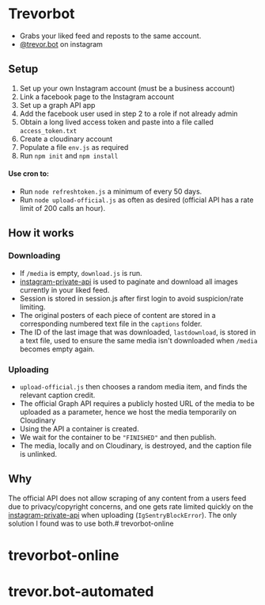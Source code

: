 # Trevorbot
- Grabs your liked feed and reposts to the same account.
- [@trevor.bot](https://www.instagram.com/trevor.bot/) on instagram
## Setup
1. Set up your own Instagram account (must be a business account)
2. Link a facebook page to the Instagram account
3. Set up a graph API app
4. Add the facebook user used in step 2 to a role if not already admin
5. Obtain a long lived access token and paste into a file called `access_token.txt`
6. Create a cloudinary account
7. Populate a file `env.js` as required
8. Run `npm init` and `npm install`
#### Use cron to:
- Run `node refreshtoken.js` a minimum of every 50 days.
- Run `node upload-official.js` as often as desired (official API has a rate limit of 200 calls an hour).
## How it works
### Downloading
- If `/media` is empty, `download.js` is run.
- [instagram-private-api](https://github.com/dilame/instagram-private-api) is used to paginate and download all images currently in your liked feed. 
- Session is stored in session.js after first login to avoid suspicion/rate limiting.
- The original posters of each piece of content are stored in a corresponding numbered text file in the `captions` folder. 
- The ID of the last image that was downloaded, `lastdownload`, is stored in a text file, used to ensure the same media isn't downloaded when `/media` becomes empty again.
### Uploading
- `upload-official.js` then chooses a random media item, and finds the relevant caption credit.
- The official Graph API requires a publicly hosted URL of the media to be uploaded as a parameter, hence we host the media temporarily on Cloudinary
- Using the API a container is created.
- We wait for the container to be `"FINISHED"` and then publish.
- The media, locally and on Cloudinary, is destroyed, and the caption file is unlinked.

## Why
The official API does not allow scraping of any content from a users feed due to privacy/copyright concerns, and one gets rate limited quickly on the [instagram-private-api](https://github.com/dilame/instagram-private-api) when uploading (`IgSentryBlockError`). The only solution I found was to use both.# trevorbot-online
# trevorbot-online
# trevor.bot-automated
